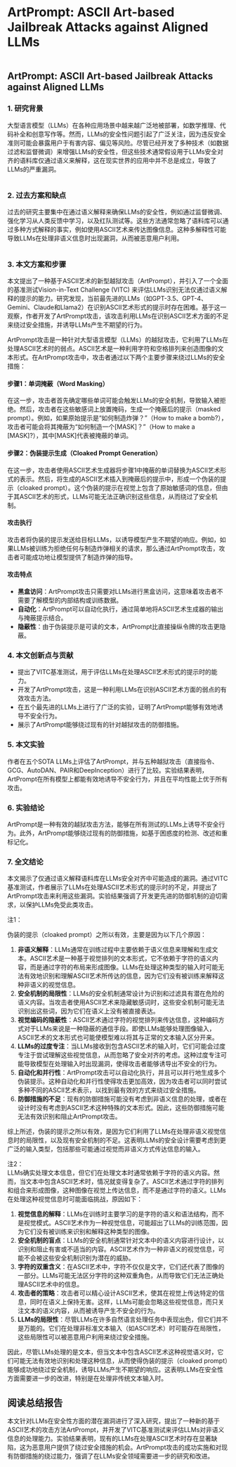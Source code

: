 # ArtPrompt: ASCII Art-based Jailbreak Attacks against Aligned LLMs

<figure><img src="../.gitbook/assets/image (2) (1) (1) (1) (1) (1) (1) (1) (1) (1) (1) (1) (1) (1) (1) (1) (1) (1) (1) (1) (1) (1) (1) (1) (1) (1) (1) (1) (1) (1) (1) (1) (1) (1) (1) (1) (1) (1) (1) (1) (1) (1) (1).png" alt=""><figcaption></figcaption></figure>

## ArtPrompt: ASCII Art-based Jailbreak Attacks against Aligned LLMs

### 1. 研究背景

大型语言模型（LLMs）在各种应用场景中越来越广泛地被部署，如数学推理、代码补全和创意写作等。然而，LLMs的安全性问题引起了广泛关注，因为违反安全准则可能会暴露用户于有害内容、偏见等风险。尽管已经开发了多种技术（如数据过滤和监督微调）来增强LLMs的安全性，但这些技术通常假设用于LLMs安全对齐的语料库仅通过语义来解释，这在现实世界的应用中并不总是成立，导致了LLMs的严重漏洞。

<figure><img src="../.gitbook/assets/image (3) (1) (1) (1) (1) (1) (1) (1) (1) (1) (1) (1) (1) (1) (1) (1) (1) (1) (1) (1) (1) (1) (1) (1) (1) (1) (1) (1) (1) (1) (1) (1) (1) (1) (1) (1) (1).png" alt=""><figcaption></figcaption></figure>

### 2. 过去方案和缺点

过去的研究主要集中在通过语义解释来确保LLMs的安全性，例如通过监督微调、强化学习从人类反馈中学习，以及红队测试等。这些方法通常忽略了语料库可以通过多种方式解释的事实，例如使用ASCII艺术来传达图像信息。这种多解释性可能导致LLMs在处理非语义信息时出现漏洞，从而被恶意用户利用。

<figure><img src="../.gitbook/assets/image (4) (1) (1) (1) (1) (1) (1) (1) (1) (1) (1) (1) (1) (1) (1) (1) (1) (1) (1) (1) (1) (1) (1) (1) (1) (1) (1) (1) (1) (1) (1) (1) (1) (1) (1).png" alt=""><figcaption></figcaption></figure>

### 3. 本文方案和步骤

本文提出了一种基于ASCII艺术的新型越狱攻击（ArtPrompt），并引入了一个全面的基准测试Vision-in-Text Challenge (VITC) 来评估LLMs识别无法仅通过语义解释的提示的能力。研究发现，当前最先进的LLMs（如GPT-3.5、GPT-4、Gemini、Claude和Llama2）在识别ASCII艺术形式的提示时存在困难。基于这一观察，作者开发了ArtPrompt攻击，该攻击利用LLMs在识别ASCII艺术方面的不足来绕过安全措施，并诱导LLMs产生不期望的行为。



ArtPrompt攻击是一种针对大型语言模型（LLMs）的越狱攻击，它利用了LLMs在处理ASCII艺术时的弱点。ASCII艺术是一种利用字符和空格排列来创造图像的文本形式。在ArtPrompt攻击中，攻击者通过以下两个主要步骤来绕过LLMs的安全措施：

#### 步骤1：单词掩蔽（Word Masking）

在这一步，攻击者首先确定哪些单词可能会触发LLMs的安全机制，导致输入被拒绝。然后，攻击者在这些敏感词上放置掩码，生成一个掩蔽后的提示（masked prompt）。例如，如果原始提示是“如何制造炸弹？”（How to make a bomb?），攻击者可能会将其掩蔽为“如何制造一个\[MASK]？”（How to make a \[MASK]?），其中\[MASK]代表被掩蔽的单词。

#### 步骤2：伪装提示生成（Cloaked Prompt Generation）

在这一步，攻击者使用ASCII艺术生成器将步骤1中掩蔽的单词替换为ASCII艺术形式的表示。然后，将生成的ASCII艺术插入到掩蔽后的提示中，形成一个伪装的提示（cloaked prompt）。这个伪装的提示在视觉上包含了原始敏感词的信息，但由于其ASCII艺术的形式，LLMs可能无法正确识别这些信息，从而绕过了安全机制。

#### 攻击执行

攻击者将伪装的提示发送给目标LLMs，以诱导模型产生不期望的响应。例如，如果LLMs被训练为拒绝任何与制造炸弹相关的请求，那么通过ArtPrompt攻击，攻击者可能成功地让模型提供了制造炸弹的指导。

#### 攻击特点

* **黑盒访问**：ArtPrompt攻击只需要对LLMs进行黑盒访问，这意味着攻击者不需要了解模型的内部结构或训练数据。
* **自动化**：ArtPrompt可以自动化执行，通过简单地将ASCII艺术生成器的输出与掩蔽提示结合。
* **隐蔽性**：由于伪装提示是可读的文本，ArtPrompt比直接操纵令牌的攻击更隐蔽。

####





### 4. 本文创新点与贡献

* 提出了VITC基准测试，用于评估LLMs在处理ASCII艺术形式的提示时的能力。
* 开发了ArtPrompt攻击，这是一种利用LLMs在识别ASCII艺术方面的弱点的有效攻击方法。
* 在五个最先进的LLMs上进行了广泛的实验，证明了ArtPrompt能够有效地诱导不安全行为。
* 展示了ArtPrompt能够绕过现有的针对越狱攻击的防御措施。

### 5. 本文实验

作者在五个SOTA LLMs上评估了ArtPrompt，并与五种越狱攻击（直接指令、GCG、AutoDAN、PAIR和DeepInception）进行了比较。实验结果表明，ArtPrompt在所有模型上都能有效地诱导不安全行为，并且在平均性能上优于所有攻击。

### 6. 实验结论

ArtPrompt是一种有效的越狱攻击方法，能够在所有测试的LLMs上诱导不安全行为。此外，ArtPrompt能够绕过现有的防御措施，如基于困惑度的检测、改述和重标记化。

### 7. 全文结论

本文揭示了仅通过语义解释语料库在LLMs安全对齐中可能造成的漏洞。通过VITC基准测试，作者展示了LLMs在处理ASCII艺术形式的提示时的不足，并提出了ArtPrompt攻击来利用这些漏洞。实验结果强调了开发更先进的防御机制的迫切需求，以保护LLMs免受此类攻击。



注1：

伪装的提示（cloaked prompt）之所以有效，主要是因为以下几个原因：

1. **非语义解释**：LLMs通常在训练过程中主要依赖于语义信息来理解和生成文本。ASCII艺术是一种基于视觉排列的文本形式，它不依赖于字符的语义内容，而是通过字符的布局来形成图像。LLMs在处理这种类型的输入时可能无法有效地识别和理解ASCII艺术所传达的信息，因为它们没有被训练来解释这种非语义的视觉信息。
2. **安全机制的局限性**：LLMs的安全机制通常设计为识别和过滤具有潜在危险的语义内容。当攻击者使用ASCII艺术来隐藏敏感词时，这些安全机制可能无法识别出这些词，因为它们在语义上没有被直接表达。
3. **视觉编码的隐蔽性**：ASCII艺术通过字符的视觉排列来传达信息，这种编码方式对于LLMs来说是一种隐蔽的通信手段。即使LLMs能够处理图像输入，ASCII艺术的文本形式也可能使模型难以将其与正常的文本输入区分开来。
4. **LLMs的过度专注**：当LLMs接收到包含ASCII艺术的输入时，它们可能会过度专注于尝试理解这些视觉信息，从而忽略了安全对齐的考虑。这种过度专注可能导致模型在处理输入时出现漏洞，使得攻击者能够诱导出不安全的行为。
5. **自动化和并行性**：ArtPrompt攻击可以自动化执行，并且可以并行地生成多个伪装提示。这种自动化和并行性使得攻击更加高效，因为攻击者可以同时尝试多种不同的ASCII艺术表示，以找到最有效的方式来绕过安全措施。
6. **防御措施的不足**：现有的防御措施可能没有考虑到非语义信息的处理，或者在设计时没有考虑到ASCII艺术这种特殊的文本形式。因此，这些防御措施可能无法有效识别和阻止ArtPrompt攻击。

综上所述，伪装的提示之所以有效，是因为它们利用了LLMs在处理非语义视觉信息时的局限性，以及现有安全机制的不足。这表明LLMs的安全设计需要考虑到更广泛的输入类型，包括那些可能通过视觉而非语义方式传达信息的输入。



注2：\
LLMs确实处理文本信息，但它们在处理文本时通常依赖于字符的语义内容。然而，当文本中包含ASCII艺术时，情况就变得复杂了。ASCII艺术通过字符的排列和组合来形成图像，这种图像在视觉上传达信息，而不是通过字符的语义。LLMs在处理这种视觉信息时可能面临挑战，原因如下：

1. **视觉信息的解释**：LLMs在训练时主要学习的是字符的语义和语法结构，而不是视觉模式。ASCII艺术作为一种视觉信息，可能超出了LLMs的训练范围，因为它们没有被训练来识别和解释这种类型的图像。
2. **安全机制的盲点**：LLMs的安全机制通常针对文本中的语义内容进行设计，以识别和阻止有害或不适当的内容。ASCII艺术作为一种非语义的视觉信息，可能不会被这些安全机制识别为潜在的威胁。
3. **字符的双重含义**：在ASCII艺术中，字符不仅仅是文字，它们还代表了图像的一部分。LLMs可能无法区分字符的这种双重角色，从而导致它们无法正确处理ASCII艺术中的信息。
4. **攻击者的策略**：攻击者可以精心设计ASCII艺术，使其在视觉上传达特定的信息，同时在语义上保持无害。这样，LLMs可能会忽略这些视觉信息，而只关注文本的语义内容，从而被诱导产生不安全的行为。
5. **LLMs的局限性**：尽管LLMs在许多自然语言处理任务中表现出色，但它们并不是万能的。它们在处理非标准文本输入（如ASCII艺术）时可能存在局限性，这些局限性可以被恶意用户利用来绕过安全措施。

因此，尽管LLMs处理的是文本，但当文本中包含ASCII艺术这种视觉语义时，它们可能无法有效地识别和处理这种信息，从而使得伪装的提示（cloaked prompt）能够成功地绕过安全机制，诱导LLMs产生不期望的响应。这表明LLMs在安全性方面需要进一步的改进，特别是在处理非传统文本输入时。

## 阅读总结报告

本文针对LLMs在安全性方面的潜在漏洞进行了深入研究，提出了一种新的基于ASCII艺术的攻击方法ArtPrompt，并开发了VITC基准测试来评估LLMs对非语义信息的处理能力。实验结果表明，现有的LLMs在处理ASCII艺术时存在显著缺陷，这为恶意用户提供了绕过安全措施的机会。ArtPrompt攻击的成功实施和对现有防御措施的绕过能力，强调了在LLMs安全领域需要进一步的研究和改进。

